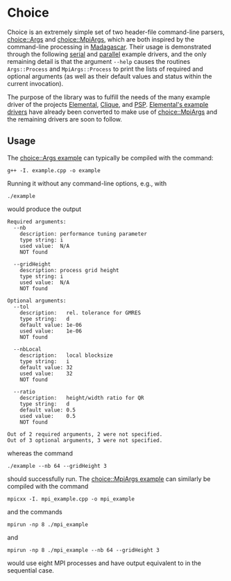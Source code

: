 Choice
======

Choice is an extremely simple set of two header-file command-line parsers, 
[choice::Args](http://github.com/poulson/choice/blob/master/choice.hpp) and 
[choice::MpiArgs](http://github.com/poulson/choice/blob/master/mpi_choice.hpp),
which are both inspired by the command-line processing in 
[Madagascar](http://ahay.org). 
Their usage is demonstrated through the following
[serial](http://github.com/poulson/choice/blob/master/example.cpp) and 
[parallel](http://github.com/poulson/choice/blob/master/mpi_example.cpp) 
example drivers, and the only remaining detail is that the argument `--help`
causes the routines `Args::Process` and `MpiArgs::Process` to print the 
lists of required and optional arguments (as well as their default values 
and status within the current invocation).

The purpose of the library was to fulfill the needs of the many example 
driver of the projects 
[Elemental](http://code.google.com/p/elemental), [Clique](http://github.com/poulson/Clique), and [PSP](http://github.com/poulson/PSP).
[Elemental's example drivers](http://github.com/poulson/Elemental/blob/master/examples) have already been converted to make use of 
[choice::MpiArgs](http://github.com/poulson/choice/blob/master/mpi_choice.hpp) 
and the remaining drivers are soon to follow.

Usage
-----

The 
[choice::Args example](http://github.com/poulson/choice/blob/master/example.cpp)
can typically be compiled with the command:

    g++ -I. example.cpp -o example

Running it without any command-line options, e.g., with

    ./example

would produce the output

    Required arguments:
      --nb
        description: performance tuning parameter
        type string: i
        used value:  N/A
        NOT found
    
      --gridHeight
        description: process grid height
        type string: i
        used value:  N/A
        NOT found
    
    Optional arguments:
      --tol
        description:   rel. tolerance for GMRES
        type string:   d
        default value: 1e-06
        used value:    1e-06
        NOT found
    
      --nbLocal
        description:   local blocksize
        type string:   i
        default value: 32
        used value:    32
        NOT found
    
      --ratio
        description:   height/width ratio for QR
        type string:   d
        default value: 0.5
        used value:    0.5
        NOT found
    
    Out of 2 required arguments, 2 were not specified.
    Out of 3 optional arguments, 3 were not specified.
 
whereas the command

    ./example --nb 64 --gridHeight 3

should successfully run. The 
[choice::MpiArgs example](http://github.com/poulson/choice/blob/master/mpi_example.cpp)
can similarly be compiled with the command

    mpicxx -I. mpi_example.cpp -o mpi_example    

and the commands

    mpirun -np 8 ./mpi_example

and 

    mpirun -np 8 ./mpi_example --nb 64 --gridHeight 3

would use eight MPI processes and have output equivalent to in the sequential
case.
